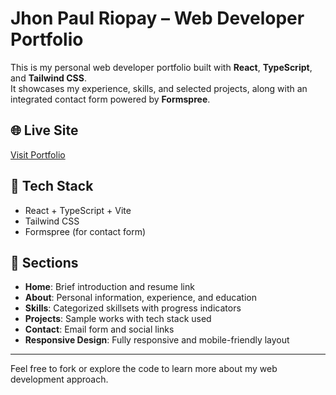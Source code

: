 # Jhon Paul Riopay – Web Developer Portfolio

This is my personal web developer portfolio built with **React**, **TypeScript**, and **Tailwind CSS**.  
It showcases my experience, skills, and selected projects, along with an integrated contact form powered by **Formspree**.

## 🌐 Live Site  
[Visit Portfolio](https://jp-web-portfolio.vercel.app/)

## 🔧 Tech Stack
- React + TypeScript + Vite 
- Tailwind CSS  
- Formspree (for contact form)

## 📂 Sections
- **Home**: Brief introduction and resume link  
- **About**: Personal information, experience, and education  
- **Skills**: Categorized skillsets with progress indicators  
- **Projects**: Sample works with tech stack used  
- **Contact**: Email form and social links  
- **Responsive Design**: Fully responsive and mobile-friendly layout

---

Feel free to fork or explore the code to learn more about my web development approach.
